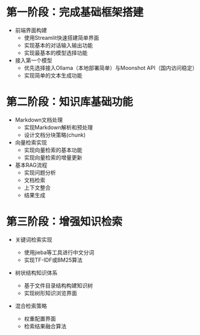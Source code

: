 # 第一阶段：完成基础框架搭建
- 前端界面构建
  - 使用Streamlit快速搭建简单界面
  - 实现基本的对话输入输出功能
  - 实现最基本的模型选择功能
- 接入第一个模型
  - 优先选择接入Ollama（本地部署简单）与Moonshot API（国内访问稳定）
  - 实现简单的文本生成功能

# 第二阶段：知识库基础功能

- Markdown文档处理 
  - 实现Markdown解析和预处理
  - 设计文档分块策略(chunk)
- 向量检索实现
  - 实现向量检索的基本功能
  - 实现向量检索的增量更新
- 基本RAG流程 
  - 实现问题分析
  - 文档检索
  - 上下文整合
  - 结果生成

# 第三阶段：增强知识检索

- 关键词检索实现 
  - 使用jieba等工具进行中文分词
  - 实现TF-IDF或BM25算法

- 树状结构知识体系
  - 基于文件目录结构构建知识树
  - 实现树形知识浏览界面

- 混合检索策略
  - 权重配置界面 
  - 检索结果融合算法